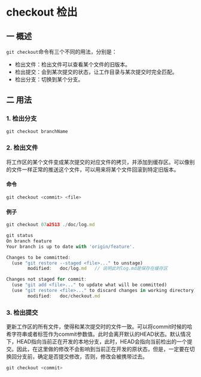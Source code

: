 # checkout 检出

## 一 概述

`git checkout`命令有三个不同的用法，分别是：

- 检出文件：检出文件可以查看某个文件的旧版本。
- 检出提交：会到某次提交的状态，让工作目录与某次提交时完全匹配。
- 检出分支：切换到某个分支。

## 二 用法

### 1. 检出分支

```javascript
git checkout branchName
```

### 2. 检出文件

将工作区的某个文件变成某次提交的对应文件的拷贝，并添加到缓存区。可以像别的文件一样正常的推送这个文件，可以用来将某个文件回滚到特定旧版本。

#### 命令

```javascript
git checkout <commit> <file>
```

#### 例子

```javascript
git checkout 07a2513 ./doc/log.md

git status
On branch feature
Your branch is up to date with 'origin/feature'.

Changes to be committed:
  (use "git restore --staged <file>..." to unstage)
        modified:   doc/log.md   // 说明此时log.md是保存在缓存区

Changes not staged for commit:
  (use "git add <file>..." to update what will be committed)
  (use "git restore <file>..." to discard changes in working directory)
        modified:   doc/checkout.md
```

### 3. 检出提交

更新工作区的所有文件，使得和某次提交时的文件一致。可以将commit时候的哈希字符串或者标签作为commit参数值。此时会离开默认的HEAD状态。默认情况下，HEAD指向当前正在开发的本地分支，此时，HEAD会指向当前检出的一个提交。因此，在这里做的修改不会影响到当前正在开发的原状态，但是，一定要在切换回分支前，确定是否提交修改，否则，修改会被携带过去。

```javascript
git checkout <commit>
```





